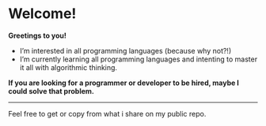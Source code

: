 # Welcome!

**Greetings to you!**
- I’m interested in all programming languages (because why not?!)
- I’m currently learning all programming languages and intenting to master it all with algorithmic thinking.

**If you are looking for a programmer or developer to be hired, maybe I could solve that problem.**
***
Feel free to get or copy from what i share on my public repo.

<!---
geraldhi101/geraldhi101 is a ✨ special ✨ repository because its `README.md` (this file) appears on your GitHub profile.
You can click the Preview link to take a look at your changes.
--->
